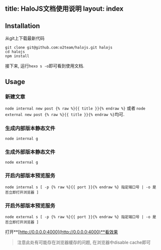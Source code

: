 title: HaloJS文档使用说明
layout: index
---

## Installation

从git上下载最新代码
```bsh
git clone git@github.com:o2team/halojs.git halojs
cd halojs
npm install
```
接下来, 运行`hexo s -o`即可看到使用文档.

## Usage

### 新建文章
`node internal new post {% raw %}{{ title }}{% endraw %}`
或者
`node external new post {% raw %}{{ title }}{% endraw %}`均可.

### 生成内部版本静态文件
`node internal g`

### 生成外部版本静态文件
`node external g`

### 开启内部版本预览服务
`node internal s [ -p {% raw %}{{ port }}{% endraw %} 指定端口号 | -o 是否立即打开浏览器 ]`

### 开启外部版本预览服务
`node external s [ -p {% raw %}{{ port }}{% endraw %} 指定端口号 | -o 是否立即打开浏览器 ]`

打开**[http://0.0.0.0:4000](http://0.0.0.0:4000)**看效果

> 注意此处有可能存在浏览器缓存的问题, 在浏览器中disable cache即可
